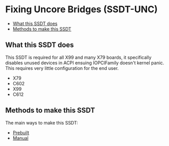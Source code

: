 # Fixing Uncore Bridges (SSDT-UNC)

* [What this SSDT does](#what-this-ssdt-does)
* [Methods to make this SSDT](#methods-to-make-this-ssdt)

## What this SSDT does

This SSDT is required for all X99 and many X79 boards, it specifically disables unused devices in ACPI ensuing IOPCIFamily doesn't kernel panic. This requires very little configuration for the end user.

* X79
* C602
* X99
* C612

## Methods to make this SSDT

The main ways to make this SSDT:

* [Prebuilt](/Universal/unc0-methods/prebuilt.md)
* [Manual](/Universal/unc0-methods/manual.md)
